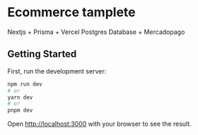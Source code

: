 # Ecommerce tamplete

Nextjs + Prisma + Vercel Postgres Database + Mercadopago

## Getting Started

First, run the development server:

```bash
npm run dev
# or
yarn dev
# or
pnpm dev
```

Open [http://localhost:3000](http://localhost:3000) with your browser to see the result.
